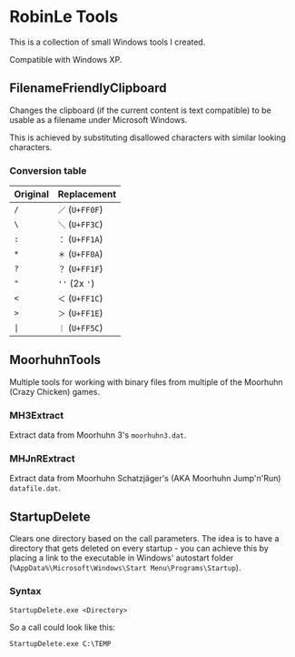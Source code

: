 ﻿# RobinLe Tools
This is a collection of small Windows tools I created.

Compatible with Windows XP.



## FilenameFriendlyClipboard
Changes the clipboard (if the current content is text compatible) to be usable as a filename under Microsoft Windows.

This is achieved by substituting disallowed characters with similar looking characters.

### Conversion table
| Original            | Replacement      |
|---------------------|------------------|
| `/`                 |  `／` (`U+FF0F`) |
| `\`                 |  `＼` (`U+FF3C`) |
| `:`                 |  `：` (`U+FF1A`) |
| `*`                 |  `＊` (`U+FF0A`) |
| `?`                 |  `？` (`U+FF1F`) |
| `"`                 |  `''` (2x `'`)   |
| `<`                 |  `＜` (`U+FF1C`) |
| `>`                 |  `＞` (`U+FF1E`) |
| <code>&#124;</code> |  `｜` (`U+FF5C`) |


## MoorhuhnTools
Multiple tools for working with binary files from multiple of the Moorhuhn (Crazy Chicken) games.

### MH3Extract
Extract data from Moorhuhn 3's `moorhuhn3.dat`.

### MHJnRExtract
Extract data from Moorhuhn Schatzjäger's (AKA Moorhuhn Jump'n'Run) `datafile.dat`.


## StartupDelete
Clears one directory based on the call parameters.
The idea is to have a directory that gets deleted on every startup - you can achieve this by placing 
a link to the executable in Windows' autostart folder (`%AppData%\Microsoft\Windows\Start Menu\Programs\Startup`).

### Syntax
```
StartupDelete.exe <Directory>
```
So a call could look like this:
```
StartupDelete.exe C:\TEMP
```
